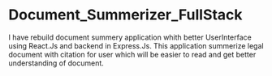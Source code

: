 # Document_Summerizer_FullStack
I have rebuild document summery application whith better UserInterface using React.Js and backend in Express.Js. This application summerize legal document with citation for user  which will be easier to read and get better understanding of document.

